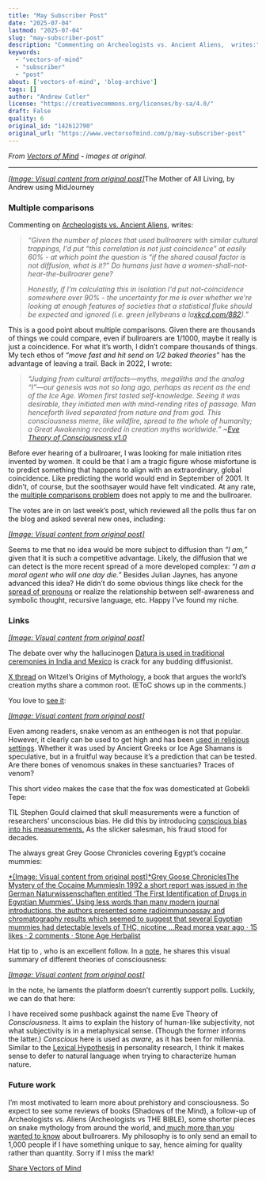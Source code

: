 ```yaml
---
title: "May Subscriber Post"
date: "2025-07-04"
lastmod: "2025-07-04"
slug: "may-subscriber-post"
description: "Commenting on Archeologists vs. Ancient Aliens,  writes:"
keywords:
  - "vectors-of-mind"
  - "subscriber"
  - "post"
about: ['vectors-of-mind', 'blog-archive']
tags: []
author: "Andrew Cutler"
license: "https://creativecommons.org/licenses/by-sa/4.0/"
draft: False
quality: 6
original_id: "142612790"
original_url: "https://www.vectorsofmind.com/p/may-subscriber-post"
---
```

*From [Vectors of Mind](https://www.vectorsofmind.com/p/may-subscriber-post) - images at original.*

---

[*[Image: Visual content from original post]*](https://substackcdn.com/image/fetch/$s_!xuOP!,f_auto,q_auto:good,fl_progressive:steep/https%3A%2F%2Fsubstack-post-media.s3.amazonaws.com%2Fpublic%2Fimages%2Faef0f7bb-4c41-4aca-b498-38a654d50a22_2048x2048.png)The Mother of All Living, by Andrew using MidJourney

### Multiple comparisons


Commenting on [Archeologists vs. Ancient Aliens](https://www.vectorsofmind.com/p/archeologists-vs-ancient-aliens),  writes:

> _“Given the number of places that used bullroarers with similar cultural trappings, I'd put “this correlation is not just coincidence” at easily 60% - at which point the question is “if the shared causal factor is not diffusion, what is it?” Do humans just have a women-shall-not-hear-the-bullroarer gene?_
> 
> _Honestly, if I'm calculating this in isolation I'd put not-coincidence somewhere over 90% - the uncertainty for me is over whether we're looking at enough features of societies that a statistical fluke should be expected and ignored (i.e. green jellybeans a la[xkcd.com/882](http://xkcd.com/882)).”_

This is a good point about multiple comparisons. Given there are thousands of things we could compare, even if bullroarers are 1/1000, maybe it really is just a coincidence. For what it’s worth, I didn’t compare thousands of things. My tech ethos of _“move fast and hit send on 1/2 baked theories”_ has the advantage of leaving a trail. Back in 2022, I wrote:

> _“Judging from cultural artifacts—myths, megaliths and the analog “I”—our genesis was not so long ago, perhaps as recent as the end of the Ice Age. Women first tasted self-knowledge. Seeing it was desirable, they initiated men with mind-rending rites of passage. Man henceforth lived separated from nature and from god. This consciousness meme, like wildfire, spread to the whole of humanity; a Great Awakening recorded in creation myths worldwide.” ~[Eve Theory of Consciousness v1.0](https://www.vectorsofmind.com/p/the-eve-theory-of-consciousness)_

Before ever hearing of a bullroarer, I was looking for male initiation rites invented by women. It could be that I am a tragic figure whose misfortune is to predict something that happens to align with an extraordinary, global coincidence. Like predicting the world would end in September of 2001. It didn’t, of course, but the soothsayer would have felt vindicated. At any rate, the [multiple comparisons problem](https://en.wikipedia.org/wiki/Multiple_comparisons_problem) does not apply to me and the bullroarer. 

The votes are in on last week’s post, which reviewed all the polls thus far on the blog and asked several new ones, including:

[*[Image: Visual content from original post]*](https://substackcdn.com/image/fetch/$s_!YYq_!,f_auto,q_auto:good,fl_progressive:steep/https%3A%2F%2Fsubstack-post-media.s3.amazonaws.com%2Fpublic%2Fimages%2F092a248f-d4d2-4c15-8e91-3688ee5ee06c_610x500.png)

Seems to me that no idea would be more subject to diffusion than _“I am,”_ given that it is such a competitive advantage. Likely, the diffusion that we can detect is the more recent spread of a more developed complex: _“I am a moral agent who will one day die.”_ Besides Julian Jaynes, has anyone advanced this idea? He didn’t do some obvious things like check for the [spread of pronouns](https://www.vectorsofmind.com/p/the-unreasonable-effectiveness-of) or realize the relationship between self-awareness and symbolic thought, recursive language, etc. Happy I’ve found my niche.

### Links


[*[Image: Visual content from original post]*](https://substackcdn.com/image/fetch/$s_!95Qh!,f_auto,q_auto:good,fl_progressive:steep/https%3A%2F%2Fsubstack-post-media.s3.amazonaws.com%2Fpublic%2Fimages%2F95174c6a-d1fa-43d9-9f5d-dd0b08a38e1d_1344x896.png)

The debate over why the hallucinogen [Datura is used in traditional ceremonies in India and Mexico](https://en.wikipedia.org/wiki/Datura_metel#Introduction_to_India_and_Africa) is crack for any budding diffusionist.

[X thread](https://twitter.com/_anantashesha/status/1776680715892989983) on Witzel’s Origins of Mythology, a book that argues the world’s creation myths share a common root. (EToC shows up in the comments.)

You love to [see it](https://www.indiatoday.in/india/story/youtuber-elvish-yadav-detained-in-noida-in-snake-venom-at-rave-case-2516007-2024-03-17):

[*[Image: Visual content from original post]*](https://substackcdn.com/image/fetch/$s_!ppMy!,f_auto,q_auto:good,fl_progressive:steep/https%3A%2F%2Fsubstack-post-media.s3.amazonaws.com%2Fpublic%2Fimages%2Fe0297198-a967-446b-88d0-86391c6c8f9c_706x700.png)

Even among readers, snake venom as an entheogen is not that popular. However, it clearly can be used to get high and has been [used in religious settings](https://www.youtube.com/watch?v=iyoL8tjB_hc). Whether it was used by Ancient Greeks or Ice Age Shamans is speculative, but in a fruitful way because it’s a prediction that can be tested. Are there bones of venomous snakes in these sanctuaries? Traces of venom?

This short video makes the case that the fox was domesticated at Gobekli Tepe:

TIL Stephen Gould claimed that skull measurements were a function of researchers' unconscious bias. He did this by introducing [conscious bias into his measurements.](https://sociobiology.wordpress.com/2012/03/17/scientific-error-scientific-fraud-why-did-gould-claim-morton-mismeasured-skulls/) As the slicker salesman, his fraud stood for decades. 

The always great Grey Goose Chronicles covering Egypt’s cocaine mummies:

[*[Image: Visual content from original post]*Grey Goose ChroniclesThe Mystery of the Cocaine MummiesIn 1992 a short report was issued in the German Naturwissenschaften entitled ‘The First Identification of Drugs in Egyptian Mummies’. Using less words than many modern journal introductions, the authors presented some radioimmunoassay and chromatography results which seemed to suggest that several Egyptian mummies had detectable levels of THC, nicotine …Read morea year ago · 15 likes · 2 comments · Stone Age Herbalist](https://www.stoneageherbalist.com/p/the-mystery-of-the-cocaine-mummies?utm_source=substack&utm_campaign=post_embed&utm_medium=web)

Hat tip to , who is an excellent follow. In a [note](https://substack.com/@stetson/note/c-51639308), he shares this visual summary of different theories of consciousness:

[*[Image: Visual content from original post]*](https://substackcdn.com/image/fetch/$s_!XVO2!,f_auto,q_auto:good,fl_progressive:steep/https%3A%2F%2Fsubstack-post-media.s3.amazonaws.com%2Fpublic%2Fimages%2F26d44c6a-120a-4312-9879-9ba682c3c335_600x975.png)

In the note, he laments the platform doesn’t currently support polls. Luckily, we can do that here:

I have received some pushback against the name Eve Theory of _Consciousness_. It aims to explain the history of human-like subjectivity, not what subjectivity is in a metaphysical sense. (Though the former informs the latter.) _Conscious_ here is used as _aware,_ as it has been for millennia. Similar to the [Lexical Hypothesis](https://en.wikipedia.org/wiki/Lexical_hypothesis) in personality research, I think it makes sense to defer to natural language when trying to characterize human nature.

### Future work


I’m most motivated to learn more about prehistory and consciousness. So expect to see some reviews of books (Shadows of the Mind), a follow-up of Archeologists vs. Aliens (Archeologists vs THE BIBLE), some shorter pieces on snake mythology from around the world, and[ much more than you wanted to know](https://slatestarcodex.com/tag/much-more-than-you-wanted-to-know/) about bullroarers. My philosophy is to only send an email to 1,000 people if I have something unique to say, hence aiming for quality rather than quantity. Sorry if I miss the mark!

[Share Vectors of Mind](https://www.vectorsofmind.com/?utm_source=substack&utm_medium=email&utm_content=share&action=share)
